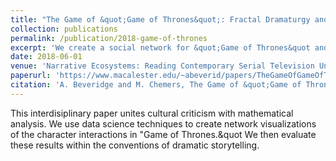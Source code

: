 ```yaml
---
title: "The Game of &quot;Game of Thrones&quot;: Fractal Dramaturgy and Networked Concordances"
collection: publications
permalink: /publication/2018-game-of-thrones
excerpt: 'We create a social network for &quot;Game of Thrones&quot and evaluate the results within the conventions of dramatic storytelling.'
date: 2018-06-01
venue: 'Narrative Ecosystems: Reading Contemporary Serial Television Universes'
paperurl: 'https://www.macalester.edu/~abeverid/papers/TheGameOfGameOfThrones.pdf'
citation: 'A. Beveridge and M. Chemers, The Game of &quot;Game of Thrones&quot;: Fractal Dramaturgy and Networked Concordances, in: Narrative Ecosystems: Reading Contemporary Serial Television Universes (P. Brembilla and I. A. De Pascalis, Eds.), Rutledge Advances in Television Studies, 2018.'
---
```


This interdisiplinary paper unites cultural criticism with mathematical analysis. We use data science techniques to create network visualizations of the character interactions in &quot;Game of Thrones.&quot We then evaluate these results within the conventions of dramatic storytelling.
